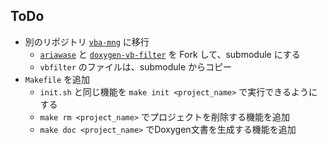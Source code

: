 ## ToDo

- 別のリポジトリ [`vba-mng`](https://github.com/lie/vba-mng) に移行
	- [`ariawase`](https://github.com/vbaidiot/ariawase) と [`doxygen-vb-filter`](https://github.com/sevoku/doxygen-vb-filter) を Fork して、submodule にする
	- `vbfilter` のファイルは、submodule からコピー
- `Makefile` を追加
	- `init.sh` と同じ機能を `make init <project_name>` で実行できるようにする
	- `make rm <project_name>` でプロジェクトを削除する機能を追加
	- `make doc <project_name>` でDoxygen文書を生成する機能を追加